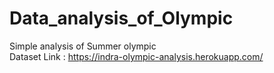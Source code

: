 # Data_analysis_of_Olympic
Simple analysis of Summer olympic <br />
Dataset Link : https://indra-olympic-analysis.herokuapp.com/
 
